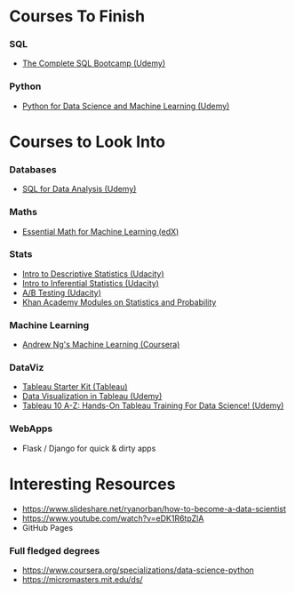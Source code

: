 # Courses To Finish

### SQL
* [The Complete SQL Bootcamp (Udemy)](https://www.udemy.com/the-complete-sql-bootcamp/)

### Python
* [Python for Data Science and Machine Learning (Udemy)](https://www.udemy.com/python-for-data-science-and-machine-learning-bootcamp/)

# Courses to Look Into

### Databases
* [SQL for Data Analysis (Udemy)](https://eu.udacity.com/course/sql-for-data-analysis--ud198)

### Maths
* [Essential Math for Machine Learning (edX)](https://www.edx.org/course/essential-math-for-machine-learning-python-edition)

### Stats
* [Intro to Descriptive Statistics (Udacity)](https://classroom.udacity.com/courses/ud827)
* [Intro to Inferential Statistics (Udacity)](https://classroom.udacity.com/courses/ud201)
* [A/B Testing (Udacity)](https://classroom.udacity.com/courses/ud257)
* [Khan Academy Modules on Statistics and Probability](https://www.khanacademy.org/math/statistics-probability)

### Machine Learning
* [Andrew Ng's Machine Learning (Coursera)](https://www.coursera.org/learn/machine-learning/home/welcome)

### DataViz
* [Tableau Starter Kit (Tableau)](https://www.tableau.com/learn/starter-kits/author/desktop)
* [Data Visualization in Tableau (Udemy)](https://eu.udacity.com/course/data-visualization-in-tableau--ud1006)
* [Tableau 10 A-Z: Hands-On Tableau Training For Data Science! (Udemy)](https://www.udemy.com/tableau10/)

### WebApps
* Flask / Django for quick & dirty apps

# Interesting Resources
* https://www.slideshare.net/ryanorban/how-to-become-a-data-scientist
* https://www.youtube.com/watch?v=eDK1R6tpZlA
* GitHub Pages

### Full fledged degrees
* https://www.coursera.org/specializations/data-science-python
* https://micromasters.mit.edu/ds/
